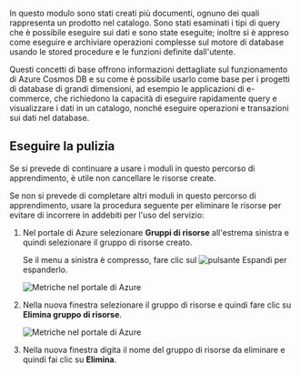 In questo modulo sono stati creati più documenti, ognuno dei quali rappresenta un prodotto nel catalogo. Sono stati esaminati i tipi di query che è possibile eseguire sui dati e sono state eseguite; inoltre si è appreso come eseguire e archiviare operazioni complesse sul motore di database usando le stored procedure e le funzioni definite dall'utente. 

Questi concetti di base offrono informazioni dettagliate sul funzionamento di Azure Cosmos DB e su come è possibile usarlo come base per i progetti di database di grandi dimensioni, ad esempio le applicazioni di e-commerce, che richiedono la capacità di eseguire rapidamente query e visualizzare i dati in un catalogo, nonché eseguire operazioni e transazioni sui dati nel database.

## <a name="clean-up"></a>Eseguire la pulizia

Se si prevede di continuare a usare i moduli in questo percorso di apprendimento, è utile non cancellare le risorse create.

Se non si prevede di completare altri moduli in questo percorso di apprendimento, usare la procedura seguente per eliminare le risorse per evitare di incorrere in addebiti per l'uso del servizio:

1. Nel portale di Azure selezionare **Gruppi di risorse** all'estrema sinistra e quindi selezionare il gruppo di risorse creato.  

    Se il menu a sinistra è compresso, fare clic sul ![pulsante Espandi](../media-draft/5-javascript-programming/expand.png) per espanderlo.

   ![Metriche nel portale di Azure](../media-draft/5-javascript-programming/delete-resources-select.png)

2. Nella nuova finestra selezionare il gruppo di risorse e quindi fare clic su **Elimina gruppo di risorse**.

   ![Metriche nel portale di Azure](../media-draft/5-javascript-programming/delete-resources.png)

3. Nella nuova finestra digita il nome del gruppo di risorse da eliminare e quindi fai clic su **Elimina**.
